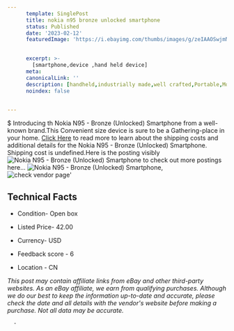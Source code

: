 ```yaml
---
      template: SinglePost
      title: nokia n95 bronze unlocked smartphone
      status: Published
      date: '2023-02-12'
      featuredImage: 'https://i.ebayimg.com/thumbs/images/g/zeIAAOSwjmNjjvTa/s-l225.jpg'
       

      excerpt: >-
        [smartphone,device ,hand held device]
      meta:
      canonicalLink: ''
      description: [handheld,industrially made,well crafted,Portable,Mobile,Compact,Convenient,Lightweight,Maneuverable,Man-portable,Miniature,Carriable,Hand-held,Light,Holdable,Transportable,Mobile device,Pocket-sized,On-the-go,Wireless,Cordless,Compact size,Convenient size, smartphone,device ,hand held device]
      noindex: false
      

---
```

$
      Introducing th Nokia N95 - Bronze (Unlocked) Smartphone from a well-known brand.This Convenient size device  is sure to be a Gathering-place in your home. [Click Here](https://www.ebay.com/itm/385277113611?hash=item59b44e350b%3Ag%3AzeIAAOSwjmNjjvTa&mkevt=1&mkcid=1&mkrid=711-53200-19255-0&campid=%253CePNCampaignId%253E&customid=%253CreferenceId%253E&toolid=10049) to read more to learn about the shipping costs and additional details for the Nokia N95 - Bronze (Unlocked) Smartphone. Shipping cost is undefined.Here is the posting visibly ![Nokia N95 - Bronze (Unlocked) Smartphone](https://i.ebayimg.com/thumbs/images/g/zeIAAOSwjmNjjvTa/s-l225.jpg) to check out more postings here... ![Nokia N95 - Bronze (Unlocked) Smartphone](https://i.ebayimg.com/images/g/zeIAAOSwjmNjjvTa/s-l1600.jpg), ![check vendor page](https://origin-galleryplus.ebayimg.com/ws/web/385277113611_2_0_1/225x225.jpg,https://origin-galleryplus.ebayimg.com/ws/web/385277113611_3_0_1/225x225.jpg,https://origin-galleryplus.ebayimg.com/ws/web/385277113611_4_0_1/225x225.jpg,https://origin-galleryplus.ebayimg.com/ws/web/385277113611_5_0_1/225x225.jpg,https://origin-galleryplus.ebayimg.com/ws/web/385277113611_6_0_1/225x225.jpg,https://origin-galleryplus.ebayimg.com/ws/web/385277113611_7_0_1/225x225.jpg,https://origin-galleryplus.ebayimg.com/ws/web/385277113611_8_0_1/225x225.jpg,https://origin-galleryplus.ebayimg.com/ws/web/385277113611_9_0_1/225x225.jpg,https://origin-galleryplus.ebayimg.com/ws/web/385277113611_10_0_1/225x225.jpg,https://origin-galleryplus.ebayimg.com/ws/web/385277113611_11_0_1/225x225.jpg,https://origin-galleryplus.ebayimg.com/ws/web/385277113611_12_0_1/225x225.jpg)'

      

 ## Technical Facts 



     
      

 - Condition- Open box 


      

 - Listed Price- 42.00 


      

 - Currency- USD 


      

 - Feedback score - 6 


      

 - Location - CN 


      
      

 *_This post may contain affiliate links from eBay and other third-party websites. As an eBay affiliate, we earn from qualifying purchases. Although we do our best to keep the information up-to-date and accurate, please check the date and all details with the vendor's website before making a purchase. Not all data may be accurate._*




      -
